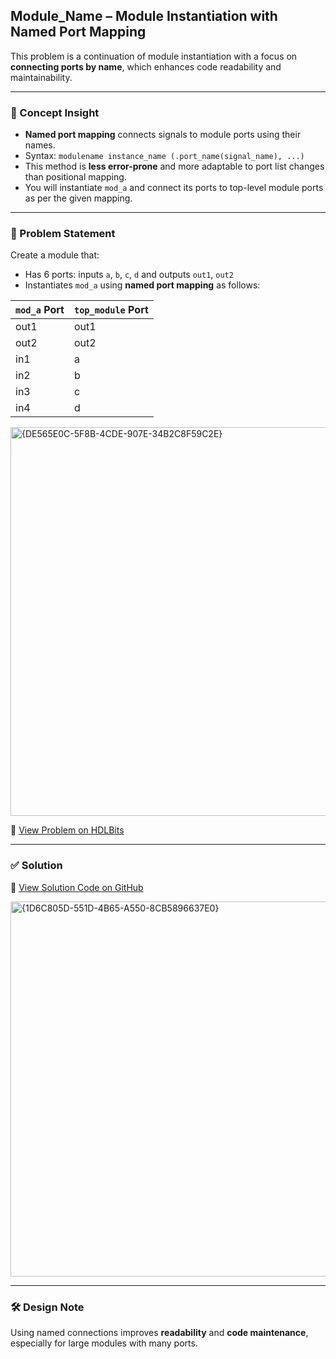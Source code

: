 ## Module_Name – Module Instantiation with Named Port Mapping

This problem is a continuation of module instantiation with a focus on **connecting ports by name**, which enhances code readability and maintainability.

---

### 🧠 Concept Insight  
- **Named port mapping** connects signals to module ports using their names.
- Syntax: `modulename instance_name (.port_name(signal_name), ...)`
- This method is **less error-prone** and more adaptable to port list changes than positional mapping.
- You will instantiate `mod_a` and connect its ports to top-level module ports as per the given mapping.

---

### 📘 Problem Statement  
Create a module that:

- Has 6 ports: inputs `a`, `b`, `c`, `d` and outputs `out1`, `out2`
- Instantiates `mod_a` using **named port mapping** as follows:

| `mod_a` Port | `top_module` Port |
|--------------|-------------------|
| out1         | out1              |
| out2         | out2              |
| in1          | a                 |
| in2          | b                 |
| in3          | c                 |
| in4          | d                 |

<img width="622" alt="{DE565E0C-5F8B-4CDE-907E-34B2C8F59C2E}" src="https://github.com/user-attachments/assets/614946d8-7a73-4e85-896c-c43cc6403844" />

🔗 [View Problem on HDLBits](https://hdlbits.01xz.net/wiki/Module_name)

---

### ✅ Solution  
📄 [View Solution Code on GitHub](https://github.com/EswarAdithya011/HDLBits/blob/main/Problem%20Sets/2.%20Verilog%20Language/2.3%20Modules%3A%20Hierarchy/2.3.3%20Connecting%20ports%20by%20name/Module%20name.v)

<img width="600" alt="{1D6C805D-551D-4B65-A550-8CB5896637E0}" src="https://github.com/user-attachments/assets/794a6f73-5a9f-4a10-a113-49b1d2fdfa45" />

---

### 🛠 Design Note  
Using named connections improves **readability** and **code maintenance**, especially for large modules with many ports.
